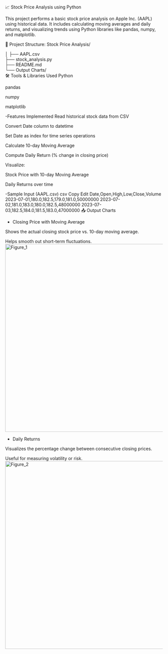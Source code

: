📈 Stock Price Analysis using Python

This project performs a basic stock price analysis on Apple Inc. (AAPL) using historical data. It includes calculating moving averages and daily returns, and visualizing trends using Python libraries like pandas, numpy, and matplotlib.

📂 Project Structure:
Stock Price Analysis/


│
├── AAPL.csv                    
├── stock_analysis.py           
├── README.md                 
└── Output Charts/             
🛠️ Tools & Libraries Used
Python 

pandas

numpy

matplotlib

 -Features Implemented
 Read historical stock data from CSV

 Convert Date column to datetime

 Set Date as index for time series operations

 Calculate 10-day Moving Average

 Compute Daily Return (% change in closing price)

 Visualize:

Stock Price with 10-day Moving Average

Daily Returns over time

-Sample Input (AAPL.csv)
csv
Copy
Edit
Date,Open,High,Low,Close,Volume
2023-07-01,180.0,182.5,179.0,181.0,50000000
2023-07-02,181.0,183.0,180.0,182.5,48000000
2023-07-03,182.5,184.0,181.5,183.0,47000000
📤 Output Charts
- Closing Price with Moving Average

Shows the actual closing stock price vs. 10-day moving average.

Helps smooth out short-term fluctuations.
<img width="1200" height="600" alt="Figure_1" src="https://github.com/user-attachments/assets/41a45d65-e166-4fc0-adb2-edd28c3aa5ca" />


- Daily Returns

Visualizes the percentage change between consecutive closing prices.

Useful for measuring volatility or risk.
<img width="1200" height="600" alt="Figure_2" src="https://github.com/user-attachments/assets/c39e1043-e504-4493-bd33-b8fdb16ccdba" />


